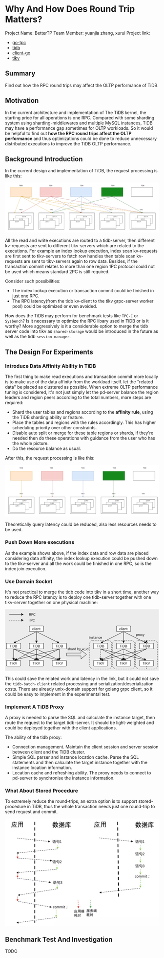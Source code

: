 # Why And How Does Round Trip Matters?

Project Name: BetterTP
Team Member: yuanjia zhang, xurui
Project link: 
- [go-tpc](https://github.com/qw4990/go-tpc/tree/bettertp-test)
- [tidb](https://github.com/qw4990/tidb/tree/bettertp-test)
- [client-go](https://github.com/qw4990/client-go/tree/bettertp-test)
- [tikv](https://github.com/cfzjywxk/tikv/tree/uds_v630)


## Summary

Find out how the RPC round trips may affect the OLTP performance of TiDB.

## Motivation

In the current architecture and implementation of The TiDB kernel, 
the starting price for all operations is one RPC. Compared with some sharding
system using sharding-middlewares and multiple MySQL instances, TiDB may have a 
performance gap sometimes for OLTP workloads. So it would be helpful to find out 
**how the RPC round trips affect the OLTP performance** and thus optimizations could 
be done to reduce unnecessary distributed executions to improve the TiDB OLTP performance.

## Background Introduction

In the current design and implementation of TiDB, the request processing is like this:

![flow](../media/tidb_flow.png)

All the read and write executions are routed to a tidb-server, then different kv-requests are
sent to different tikv-servers which are related to the executions. For example an index lookup
execution, index scan kv-requests are first sent to tikv-servers to fetch row handles then 
table scan kv-requests are sent to tikv-servers again to row data. Besides, if the transaction
commit relates to more than one region 1PC protocol could not be used which means standard 2PC
is still required.

Consider such possibilities:
- The index lookup execution or transaction commit could be finished in just one RPC.
- The RPC latency(from the tidb kv-client to the tikv grpc-server worker pool) could be 
optimized or even avoided.

How does the TiDB may perform for benchmark tests like `TPC-C` or `Sysbench`? Is it necessary
to optimize the RPC libary used in TiDB or is it worthy? More aggressively is it a considerable option to merge
the tidb server code into tikv as `shared-storage` would be introduced in the future as well as
the tidb `session-manager`.

## The Design For Experiments

### Introduce Data Affinity Ability in TiDB

The first thing to make read executions and transaction commit more locally is to make use of
the data affinity from the workload itself. let the "related data" be placed as clustered
as possible. When extreme OLTP performance tuning is considered, it's not just simply let the
pd-server balance the region leaders and region peers according to the total numbers, more steps 
are required:
- Shard the user tables and regions according to the **affinity rule**, using the TiDB sharding
ability or feature. 
- Place the tables and regions with the rules accordingly. This has higher scheduling priority
over other constraints.
- Disable auto split or merge for these table regions or shards, if they're needed then do these
operations with guidance from the user who has the whole picture.
- Do the resource balance as usual.

After this, the request processing is like this:

![flow-shard](../media/tidb_flow_shard.png)

Theoretically query latency could be reduced, also less resources needs to be used.

### Push Down More executions

As the example shows above, if the index data and row data are placed considering data affinity,
the index lookup execution could be pushed down to the tikv-server and all the work could be 
finished in one RPC, so is the index join execution.

### Use Domain Socket 

It's not practical to merge the tidb code into tikv in a short time, another way to reduce the
RPC latency is to deploy one tidb-server together with one tikv-server together on one physical
machine:

![deploy](../media/deploy.png)

This could save the related work and latency in the link, but it could not save the 
`tidb-batch-client` related processing and serialization/deserialization costs. There are 
already unix-domain support for golang grpc client, so it could be easy to implement in the 
experimental test.

### Implement A TiDB Proxy

A proxy is needed to parse the SQL and calculate the instance target, then route the request
to the target tidb-server. It should be light-weighted and could be deployed together with the
client applications.

The ability of the tidb proxy:
- Connection management. Maintain the client session and server session between client and the TiDB
cluster.
- Simple SQL parser and instance location cache. Parse the SQL statements and then calculate the
target instance together with the instance location information.
- Location cache and refreshing ability. The proxy needs to connect to pd-server to synchronise the
instance information.

### What About Stored Procedure

To extremely reduce the round-trips, an extra option is to support stored-procedure in TiDB, 
thus the whole transaction needs just one round-trip to send request and commit.

![sp](../media/sp.png)


## Benchmark Test And Investigation

TODO
